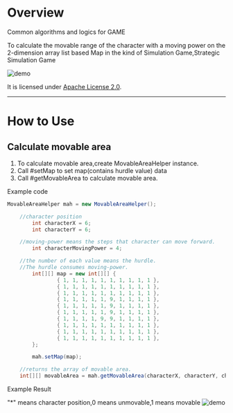 # Overview

Common algorithms and logics for GAME

To calculate the movable range of the character with a moving power on the
2-dimension array list based Map in the kind of Simulation Game,Strategic
Simulation Game


![demo](https://riversun.github.io/img/moving_area_demo_.jpg
 "demo")


It is licensed under [Apache License 2.0](http://www.apache.org/licenses/LICENSE-2.0).

-----
# How to Use
## Calculate movable area
1. To calculate movable area,create MovableAreaHelper instance.
2. Call #setMap to set map(contains hurdle value) data
3. Call #getMovableArea to calculate movable area.

Example code
```java
MovableAreaHelper mah = new MovableAreaHelper();

    //character position
		int characterX = 6;
		int characterY = 6;

    //moving-power means the steps that character can move forward.
		int characterMovingPower = 4;

    //the number of each value means the hurdle.
    //The hurdle consumes moving-power.
		int[][] map = new int[][] {
				{ 1, 1, 1, 1, 1, 1, 1, 1, 1, 1 },
				{ 1, 1, 1, 1, 1, 1, 1, 1, 1, 1 },
				{ 1, 1, 1, 1, 1, 1, 1, 1, 1, 1 },
				{ 1, 1, 1, 1, 1, 9, 1, 1, 1, 1 },
				{ 1, 1, 1, 1, 1, 9, 1, 1, 1, 1 },
				{ 1, 1, 1, 1, 1, 9, 1, 1, 1, 1 },
				{ 1, 1, 1, 1, 9, 9, 1, 1, 1, 1 },
				{ 1, 1, 1, 1, 1, 1, 1, 1, 1, 1 },
				{ 1, 1, 1, 1, 1, 1, 1, 1, 1, 1 },
				{ 1, 1, 1, 1, 1, 1, 1, 1, 1, 1 },
		};

		mah.setMap(map);

    //returns the array of movable area.
    int[][] movableArea = mah.getMovableArea(characterX, characterY, characterMovingPower);

```
Example Result

 "*" means character position,0 means unmovable,1 means movable
![demo](https://riversun.github.io/img/moving_area_demo.jpg
 "demo")
